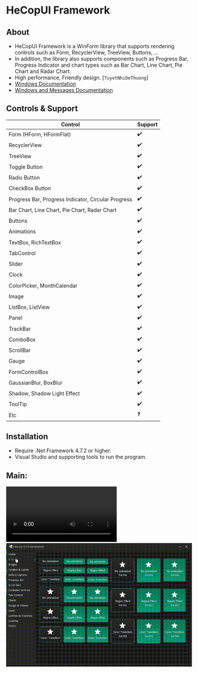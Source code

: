 # HeCopUI Framework

## About
- HeCopUI Framework is a WinForm library that supports rendering controls such as Form, RecyclerView, TreeView, Buttons, ... 
- In addition, the library also supports components such as Progress Bar, Progress Indicator and chart types such as Bar Chart, Line Chart, Pie Chart and Radar Chart.
- High performance, Friendly design. [`TuyetNhiDeThuong`]
- [Windows Documentation](https://learn.microsoft.com/en-us/windows/win32/winmsg/window-class-styles)
- [Windows and Messages Documentation](https://learn.microsoft.com/en-us/windows/win32/winmsg/windowing)

## Controls & Support
| Control | Support |
|---------|---------|
| Form (HForm, HFormFlat) | ✔️ |
| RecyclerView | ✔️ |
| TreeView | ✔️ |
| Toggle Button | ✔️ |
| Radio Button | ✔️ |
| CheckBox Button | ✔️ |
| Progress Bar, Progress Indicator, Circular Progress | ✔️ |
| Bar Chart, Line Chart, Pie Chart, Radar Chart | ✔️ |
| Buttons | ✔️ |
| Animations | ✔️ |
| TextBox, RichTextBox | ✔️ |
| TabControl | ✔️ |
| Slider | ✔️ |
| Clock | ✔️ |
| ColorPicker, MonthCalendar | ✔️ |
| Image | ✔️ |
| ListBox, ListView | ✔️ |
| Panel | ✔️ |
| TrackBar | ✔️ |
| ComboBox | ✔️ |
| ScrollBar | ✔️ |
| Gauge | ✔️ |
| FormControlBox | ✔️ |
| GaussianBlur, BoxBlur | ✔️ |
| Shadow, Shadow Light Effect | ✔️ |
| ToolTip | ✔️ |
| Etc | ❓ |

## Installation
- Require .Net Framework 4.7.2 or higher.
- Visual Studio and supporting tools to run the program.

## Main:
![image](https://github.com/Khanh779/HeCopUI_Framework/blob/master/Screenshot/Record1.mp4)
![image](https://github.com/Khanh779/HeCopUI_Framework/blob/master/Screenshot/Record2.gif)
